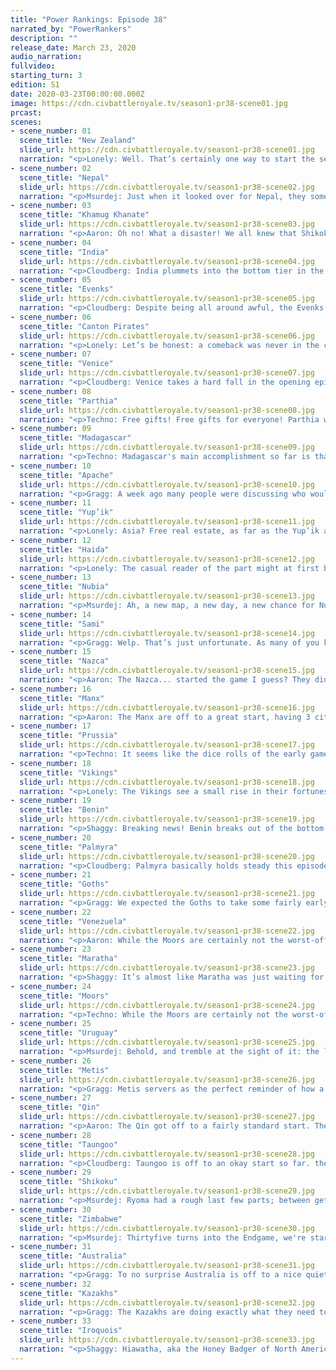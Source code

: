 ```yaml
---
title: "Power Rankings: Episode 38"
narrated_by: "PowerRankers"
description: ""
release_date: March 23, 2020
audio_narration:
fullvideo:
starting_turn: 3
edition: S1
date: 2020-03-23T00:00:00.000Z
image: https://cdn.civbattleroyale.tv/season1-pr38-scene01.jpg
prcast:
scenes:
- scene_number: 01
  scene_title: "New Zealand"
  slide_url: https://cdn.civbattleroyale.tv/season1-pr38-scene01.jpg
  narration: "<p>Lonely: Well. That’s certainly one way to start the second half of the game. New Zealand, making their first move as a South American civ, took a bold, confident step towards Cerro de Potosi… Only to immediately be assaulted by Uruguayans who wanted the mountain for themselves. Now Auckland’s long since fallen, and Seddon has just enough time to reflect on the peculiarity of the founder of L.O.V.E.C.R.A.F.T. being killed in ancestral Selk’nam lands before his head ends up gracing one end of a swordsman’s blade. It’s hard, really, to say what, if anything, he did to end up in this situation. He expanded upward, as he should have, and grabbed a wonder in the process. It wasn’t like Uruguay was some sort of untouchable monster out of the gate — hell, if anything, they’ve gotten off to a slow start. The only thing that went wrong for New Zealand was the way Uruguay reacted. Then again, when you’re facing Uruguay, failing to take into account how they’ll feel about your settlements is a good way to be eliminated first. So, in a way, you could argue that New Zealand should have seen this coming.</p><p></p><p>It still feels a little odd, though, seeing a civ that had so much life in them relegated to mere cannon fodder. Perhaps it always will.</p>"
- scene_number: 02
  scene_title: "Nepal"
  slide_url: https://cdn.civbattleroyale.tv/season1-pr38-scene02.jpg
  narration: "<p>Msurdej: Just when it looked over for Nepal, they somehow stay alive.  An army of swordsmen and Catapults lay outside KAthmandu, but before the final blow was struck, Maratha decided to attack India. This lead to forces pulling back, letting Nepal live another day. But now Maratha is out for blood, and while they are farther away, it looks likely they could curb Nepal expansion by taking that settler. At this point, Nepal's death is not a when, but a "how many more parts"? This ranker's guess: 4.</p>"
- scene_number: 03
  scene_title: "Khamug Khanate"
  slide_url: https://cdn.civbattleroyale.tv/season1-pr38-scene03.jpg
  narration: "<p>Aaron: Oh no! What a disaster! We all knew that Shikoku starting bonuses eclipsed the Khamug ones in a serious way, but it's still a shock to see Shikoku actually use their advantages so quick out the gate and capture the Khamug capital. Worse: the Khamugs have even bigger problems in the form of the Qin, Kazakhstan and even the Evenks joining in (well, that last one isn't that big a problem but it can still distract the defenders or snipe a city). This has made the Khamugs the biggest drop of this part. One of the issues that led to such a quick Khamug loss was the fact that their free starting units were their UU scout replacement. That's great for meeting lots of people fast, but to actually defend cities I would have rather had basic warriors. With only small recently settled cities left, the Khamugs currently have the second worst stats in the entire game (Evenks are last) with only 4 population, which means they will not be able to build anything significant for defence. And with the number of units their enemies possess, they might even be the next ones out...</p>"
- scene_number: 04
  scene_title: "India"
  slide_url: https://cdn.civbattleroyale.tv/season1-pr38-scene04.jpg
  narration: "<p>Cloudberg: India plummets into the bottom tier in the opening episode of Endgame after Indira became the punching bag of the subcontinent. She started the episode off strong, attacking Nepal and making decent progress against Kathmandu, but when Maratha declared war, she completely fell apart. Bombay was lost and India was reduced to a city-state. Nor are they out of the woods yet, as they're still at war with Maratha, who could decide to mount an assault on Delhi at any time. It's difficult to see India ever recovering from this awful start, and the only reason they're not lower is because several other civs are in even more imminent danger of elimination.</p>"
- scene_number: 05
  scene_title: "Evenks"
  slide_url: https://cdn.civbattleroyale.tv/season1-pr38-scene05.jpg
  narration: "<p>Cloudberg: Despite being all around awful, the Evenks gain three ranks this part because nobody declared war on them, something several other bottom tier civs couldn't manage. Their capital has only three pop, their land is crap, their bonuses are non-existent, and their close neighbor Shikoku has just finished eviscerating the Khamugs and will probably come for them next. But hey, at least they're not dead!</p>"
- scene_number: 06
  scene_title: "Canton Pirates"
  slide_url: https://cdn.civbattleroyale.tv/season1-pr38-scene06.jpg
  narration: "<p>Lonely: Let’s be honest: a comeback was never in the cards for Ching Shih. Not when both Qin and Taungoo skirted through the main game basically untouched, and with settles galore. Canton was screwed from the moment the Qin started bombarding Shikoku’s capital, and with that utter failure of an invasion their chances of making an impact on Endgame faded into the mist. So, really, this part was perfect for them. They didn’t draw attention to themselves, they aren’t at war, and there’s even a chance they could get a second mainland city out! Sure, this doesn’t seem like much on its own, but when you compare their situation to that of Nepal’s or New Zealand’s, it’s pretty clear that they’ve gotten one of the best starting hands of any of the decaying husks passing off as civilizations at the main game’s end. All they have to do now is keep this up, continuing to fade into obscurity, ensuring a place near the top of the table by making themselves invisible to readers and AIs alike. Going to make for incredibly boring television, unfortunately, but such is a small price to pay for participation awards.</p>"
- scene_number: 07
  scene_title: "Venice"
  slide_url: https://cdn.civbattleroyale.tv/season1-pr38-scene07.jpg
  narration: "<p>Cloudberg: Venice takes a hard fall in the opening episode of Endgame, although two civs fell even more. Part of this is due to the bug with the automated script that robbed them of their extra settler, but a big chunk of it also comes from the fact that Venice has done very little to help itself. In fact, they kind of look like... Venice. Was their great run prior to Endgame a fluke? Well, maybe. Venice does have a settler heading out finally, so we might soon find out whether they have what it takes to claw their way back up out of the bottom tier—and whether they have what it takes to capture Danzing, the city that is currently blocking one of their best paths toward success.</p>"
- scene_number: 08
  scene_title: "Parthia"
  slide_url: https://cdn.civbattleroyale.tv/season1-pr38-scene08.jpg
  narration: "<p>Techno: Free gifts! Free gifts for everyone! Parthia was given a chance to reestablish themselves, and they quickly squandered any hope of this by giving away a city to the Goths that wasn't even at risk of conquest. It's nice to see some civs being generous after the bloodbaths witnessed shortly before endgame, but if Parthia actually wanted to stand the test of time, this does not help their case.</p>"
- scene_number: 09
  scene_title: "Madagascar"
  slide_url: https://cdn.civbattleroyale.tv/season1-pr38-scene09.jpg
  narration: "<p>Techno: Madagascar's main accomplishment so far is that they settled a significant portion of their home island. Given that Madagascar only has one city, this is a very slow start. Madagascar's one hope is to settle the lands once occupied by Beta Israel and establish themselves on the mainland, but Madagascar seems reluctant to settle at all. This is only good news if you like peacekeepers, as if Madagascar is low on land, then they can start spilling units into other lands relatively quickly.</p>"
- scene_number: 10
  scene_title: "Apache"
  slide_url: https://cdn.civbattleroyale.tv/season1-pr38-scene10.jpg
  narration: "<p>Gragg: A week ago many people were discussing who would win in an early war between Metis and Apache. It seems obvious now but many hoped Apache would have enough land to be unfettered for the first couple episodes. As we’ve seen this smaller map makes bloodshed inevitable. The siege seems to be slowing down though as Metis runs out of steam. The Iroquois are now looking heavily militarized though. Will they strike the Apache while they’re down or the Metis while distracted (ala Maratha v India).</p>"
- scene_number: 11
  scene_title: "Yup’ik"
  slide_url: https://cdn.civbattleroyale.tv/season1-pr38-scene11.jpg
  narration: "<p>Lonely: Asia? Free real estate, as far as the Yup’ik are concerned. In a stark reversal from their previous go at this sort of thing, where they just milled around in North America gaining or losing cities at a whim, the Yup’ik have elected to make a serious effort this time around and have made landfall in rightful Qing/Korean/Haida/Shikoku lands. Huzzah! The free settler certainly helped, but there’s still a rather large degree of difficulty here. For one, they don’t have optics. Mildly concerning when your capital is, you know, on a one-tile island, but goddamn have their unique warriors bailed them out, essentially taking over for their settlers and doing the job of actually settling cities themselves. Desperate times, I suppose. It’s not like all of the Boreal Bros’ problems have dissolved as a result of their bolting off the starting blocks, not when Shikoku’s wrested control of their side of Asia as the Metis have done the same closer to home. But the door’s more wide open than ever for a civ that before this stage of the game was little more than a footnote. The Yup’ik’s fate, for the first time, may be entirely up to them. The potential’s there for a transcontinental powerhouse to rival what Shikoku were in their heyday. More likely, they’ll hew closer to the likes of the Qing than the belles of the main game’s ball, but at least there’s hope. And for a civ like this, that’s more than they could ever ask for.</p>"
- scene_number: 12
  scene_title: "Haida"
  slide_url: https://cdn.civbattleroyale.tv/season1-pr38-scene12.jpg
  narration: "<p>Lonely: The casual reader of the part might at first be cautiously optimistic when it comes to Haida’s chances. After all, they did manage to snatch a wonder, which even in a field as culled as this is quite impressive. Then they might do a little bit of research into what the Gobekli Tepe actually does, and sigh a deep, deep sigh. For, you see, the Gobekli Tepe provides faith… and only faith. That’s it. Nothing else. That could be nice, potentially, if only the Haida had, oh, a religion. In essence: the Haida got a wonder which will not help them in any way, shape, or form, and, given its nonexistent tech requirements and the turn they completed it on, they probably spent a pretty large chunk of time better spent coring up and getting on one’s feet building a giant stone structure that does nothing. Great job! It’s hard to view this as anything but an omen of their future, an existence of loafing around and working toward disabled victories while their larger and more competent neighbors lurk with ill intent, waiting for the right time to strike and shatter Haida’s dreams. But hey, at least the temple looks pretty.</p>"
- scene_number: 13
  scene_title: "Nubia"
  slide_url: https://cdn.civbattleroyale.tv/season1-pr38-scene13.jpg
  narration: "<p>Msurdej: Ah, a new map, a new day, a new chance for Nubia to show us what they can do. And as it turns out, what Nubia can do, is continue to disappoint us. They had a chance to rectify their mistake of the first game, and make a city on the Suez Canal. But whether  by their own incompetence or by Zenobia's interference, Meroe ends up just shy of being a Canal city, much to the chagrin of many. And with the 2nd worst stats in Africa (barely ahead of Madagascar), its only a matter of time before Nubia crumbles into the Nile.</p>"
- scene_number: 14
  scene_title: "Sami"
  slide_url: https://cdn.civbattleroyale.tv/season1-pr38-scene14.jpg
  narration: "<p>Gragg: Welp. That’s just unfortunate. As many of you know by now many of Sami’s units were spawned near Shikoku/Evenks/Khamugs for some reason. Due to this the Sami have gotten off to a very slow start. This is by no means a death sentence to them, but it does deliver the second largest rank drop, after the Khamugs. If the Sami can get things moving when their units return home and the VIkings stall, they could still dominate Scandinavia.</p>"
- scene_number: 15
  scene_title: "Nazca"
  slide_url: https://cdn.civbattleroyale.tv/season1-pr38-scene15.jpg
  narration: "<p>Aaron: The Nazca... started the game I guess? They didn't really do much of any interest compared to Venezuela with their great settling and economy, or Uruguay and what might be the first kill of Endgame. Funnily enough nazca actually have slightly better stats that Uruguay right now, though I expect pretty that will change pretty quick once Uruguay starts settling. The Nazca look like they're going to be boxed into a corner between two larger powers pretty quickly. They do have some points in their favour though. Chiefly is the Andes which protect them and will make it extremely difficult for anyone to kill them. The second point is the Pacific islands. Nazca are in a good geographical position where they will be able to settle the Pacific islands using only optics tech - astronomy is not needed. The nearest civ in that direction is Australia and Australia have so much land they need to cover that the Nazca can easily grab a bunch of islands before Australia shows up. And from how things have gone so far in South America, becoming a naval Pacific power seems like the only route for Nazca to be relevant this game.</p>"
- scene_number: 16
  scene_title: "Manx"
  slide_url: https://cdn.civbattleroyale.tv/season1-pr38-scene16.jpg
  narration: "<p>Aaron: The Manx are off to a great start, having 3 cities already and rising to their highest rank EVER. They also have the second highest stats of Europe behind only the Moors. However, it should be known that a lot of these high stats are simply the free optics that all island civs got (except Yup'ik, but including New Zealand for some reason). Remember that in the main game all island civs started off incredibly strong thanks to quick lighthouses but then dropped back down once other civs started researching their own lighthouses. That will happen this game and make Manx stats drop back down. Still, they got their settlers out pretty quick which is exactly what they have to do if they want to remain strong. They have quite a lot of space to expand, including the entirety of Greenland so if they keep the settling up they should be fine.</p>"
- scene_number: 17
  scene_title: "Prussia"
  slide_url: https://cdn.civbattleroyale.tv/season1-pr38-scene17.jpg
  narration: "<p>Techno: It seems like the dice rolls of the early game have once again favored Frederick. Prussia is the talk of Europe, as Frederick, in his tactical brilliance, realized that relying solely on the settlers donated by the Endgame script would not serve his country well. Prussia's one of only a select few civs to have actually built new settlers, and they have reaped the rewards of this in our power rankings. That being said, while Prussia has an edge over important European rivals such as Venice and the Sami, they still have the Goths and the large Gothic army right next door to worry about. Remain vigilant, Frederick!</p>"
- scene_number: 18
  scene_title: "Vikings"
  slide_url: https://cdn.civbattleroyale.tv/season1-pr38-scene18.jpg
  narration: "<p>Lonely: The Vikings see a small rise in their fortunes this part, primarily due to the crippling of what we all assumed would be the elephant in the room for them. You see, the Sami, thought to have a good chance of strangling the infant Vikings in the cradle, have been perhaps the civ hardest hit by the various disappearances at Endgame’s beginning, losing several settlers and seeing their military scattered to the wind. That’s hamstrung could have otherwise been a debilitating assault on Ragnar, which combined with a rather strong start for the Viking leader has allowed the tables to turn completely in Scandinavia. It’s not like the Vikings are suddenly a top contender, though. If anything, Eadni’s setback has only opened the door for the chance that neither nation will become a superpower, with both civilizations likely to be stuck in the area futilely throwing units against their neighbor for the foreseeable future. Sure, there’s a path for Viking domination of Europe, and they’ve rebounded from worse situations before, as the main game can attest. But in a Europe like this and with their route of northward expansion blocked off for the foreseeable future, there’s hardly reason to be optimistic about their chances.</p>"
- scene_number: 19
  scene_title: "Benin"
  slide_url: https://cdn.civbattleroyale.tv/season1-pr38-scene19.jpg
  narration: "<p>Shaggy: Breaking news! Benin breaks out of the bottom bisection of the ballot! B’s aside, if someone was making a list of civs that are going to be benefiting from the Endgame reset, Benin would definitely be high on that list. This time around, they don’t have to worry about Libya, Algeria, or Songhai at all when planning settlements. They’ve got basically a third of Africa to themselves at the moment. The rub is that they have to settle quickly. Nubia is looking a smidge intimidating right now and are surely chomping at the bit to expand further than their Nile floodplains and Benin must settle north before the Moors realize that there’s more space in Africa than Europe and colonize their former lands. Benin’s defensive bonuses are still around, so don’t expect them to lose much of the lands they claim as their own. If Ewuare can get a few good cities out over the next couple parts, they’ll be in contention for top 10 (at least for this Power Ranker).</p>"
- scene_number: 20
  scene_title: "Palmyra"
  slide_url: https://cdn.civbattleroyale.tv/season1-pr38-scene20.jpg
  narration: "<p>Cloudberg: Palmyra basically holds steady this episode as Zenobia avoids making any early game blunders. So far she's settling well, filling out the Middle East at a healthy rate, and she has a massive army of her unique horsemen. The rest of the Arabian Peninsula remains open for her to expand into. Parthia and Nubia are weak. But will Zenobia take advantage of these opportunities? Until she does, we're keeping her down here in the middle of the pack. Yes, 14th is now considered the middle of the pack.</p>"
- scene_number: 21
  scene_title: "Goths"
  slide_url: https://cdn.civbattleroyale.tv/season1-pr38-scene21.jpg
  narration: "<p>Gragg: We expected the Goths to take some fairly early city conquests. I don’t think anyone was betting on their first being from Parthia in a peace deal. All-in-all a pretty strong start for the Goths. Unfortunately it has also been a pretty good part for most of their neighbors. I’ll be eager to see which direction they plan to focus in. That will determine much of their early game success. </p>"
- scene_number: 22
  scene_title: "Venezuela"
  slide_url: https://cdn.civbattleroyale.tv/season1-pr38-scene22.jpg
  narration: "<p>Aaron: While the Moors are certainly not the worst-off European civ, it can't be denied that they were hurt by Endgame's script spawning some of their units in Russia. Beyond that, the Moorish start was relatively slow in general. For a civ that was supposed to start with some of the strongest bonuses, the Moorish performance is not quite what we were hoping for. It's no lost cause - the Moors still boast potent stats - but we can't help but wonder what could have been. That being said, Venice is playing the game as if they were unmodded and West Africa is free for the taking, so while the Moors might be underperforming now, there is still hope for them in the future.Venezuela started off strong, with 4 cities down already and the highest food and population in the game right now. Those are exactly the things you want in the early game since everything else scales off population. Being number 1 in the two most relevant early-game stats is certainly great. However, it doesn't mean they'll stay great forever. Venezuela have completed expended starting deity happiness - they will have to improve some of their luxuries if they want to continue expanding or growing. Furthermore, there is the future threat of Uruguay from the south and the Iroquois from the North. Ideally when there are 3 powerful civs, you do not want to be the one in the middle because that means the other two can coalition you, but you can't coalition them back. Moreover, while the amazonian jungle is certainly good for food, but does lack in production, as the Kuikuro showed, so that might cause some economy problems in the midgame. Also before I forget them: the Nazca exist but do not appear to be very relevant.</p>"
- scene_number: 23
  scene_title: "Maratha"
  slide_url: https://cdn.civbattleroyale.tv/season1-pr38-scene23.jpg
  narration: "<p>Shaggy: It’s almost like Maratha was just waiting for a reset to get interesting. I’ve been pretty meh on Maratha for a while, but they’re looking really good right now. The political intrigue that’s somehow keeping Nepal alive (for now) is only benefitting Maratha as it allows them to capture Bombay in an early blow to India. With total control of the peninsular part of the subcontinent and the new settlement of Pune to the west, Maratha is the best positioned to dominate south Asia. In the last shot of them from this part, I also count 5 settlers! Damn, Maratha! Provided Taungoo doesn’t start spamming swordsmen and composite bows at the subcontinent, I think Maratha could simultaneously forward settle Taungoo and stake a claim on the Arabian Peninsula. They might even try to claim lands in central Asia, more towards Parthia and Palmyra. Shivaji is showing a ton of potential right now, keep an eye on Maratha in the coming parts.</p><p></p><p>SHAGGY’S NOTE: So I’ve been corrected on what I’m looking at with Maratha here. Those units are, in fact, not settlers and this is a visual bug. They are military units, but I’ll keep my writeup as it was with this addendum because I do think that the settlement potential of Maratha is still there even if the settlers aren’t built yet.</p>"
- scene_number: 24
  scene_title: "Moors"
  slide_url: https://cdn.civbattleroyale.tv/season1-pr38-scene24.jpg
  narration: "<p>Techno: While the Moors are certainly not the worst-off European civ, it can't be denied that they were hurt by Endgame's script spawning some of their units in Russia. Beyond that, the Moorish start was relatively slow in general. For a civ that was supposed to start with some of the strongest bonuses, the Moorish performance is not quite what we were hoping for. It's no lost cause - the Moors still boast potent stats - but we can't help but wonder what could have been. That being said, Venice is playing the game as if they were unmodded and West Africa is free for the taking, so while the Moors might be underperforming now, there is still hope for them in the future.</p>"
- scene_number: 25
  scene_title: "Uruguay"
  slide_url: https://cdn.civbattleroyale.tv/season1-pr38-scene25.jpg
  narration: "<p>Msurdej: Behold, and tremble at the sight of it: the lowest ranking Uruguay has ever received! This is mostly due to a slow start by Lavalleja, but make no mistake, this is merely a setback. With a settler out, and their armies set to make the first elimination of the new game against Seddon, Uruguay is set to bounce back next part. And with Seddon gone, the whole southern half of South America will be an easy hold, giving Uruguay a great start to controlling the continent, and then, the cylinder.</p>"
- scene_number: 26
  scene_title: "Metis"
  slide_url: https://cdn.civbattleroyale.tv/season1-pr38-scene26.jpg
  narration: "<p>Gragg: Metis servers as the perfect reminder of how a fresh start can change a civ. In the original season they had plenty of land and an even military with their neighbors. Now things are much more cramped and lopsided, so they decided to murder someone (naturally). At first glimpse it seems like this was a good choice. The invasion seems to have stalled out though, leaving the Metis hollow and with relatively few cities. Time will tell how smart this opening strategy was. </p>"
- scene_number: 27
  scene_title: "Qin"
  slide_url: https://cdn.civbattleroyale.tv/season1-pr38-scene27.jpg
  narration: "<p>Aaron: The Qin got off to a fairly standard start. They got their starting cities down. They have good stats - but that's pretty much it. One thing of interest is that Qin have been building a lot of military, which is remiscant of the real game where they also built a lot of military early. However, there is no Xia to conquer this time, just lots and lot of empty land, so I would have rather seen the Qin build settlers instead. It's true they have declared war on the Khamugs, but they don't appear to be interested in actually attacking them and without an attack it's not really that relevant. The biggest pitfalls of civs that start out strong is to do a Qing and fail to settle. There is still plenty of time before that becomes an issue so nothing to worry about yet but they should be aiming to grab the land before Shikoku or Taungoo grab it first and building and army doesn't usually help with that. Perhaps they are planning on someone else forward settling them so they can grab a city that way? Or perhaps the settlers will be arriving shortly and the Qin are just making sure they will be very well protected when they travel out so they don't get stolen.</p>"
- scene_number: 28
  scene_title: "Taungoo"
  slide_url: https://cdn.civbattleroyale.tv/season1-pr38-scene28.jpg
  narration: "<p>Cloudberg: Taungoo is off to an okay start so far. they've got a good core already and they're making an attempt to kill Nepal, with some sign that it could be successful if they put in a little effort. Qin to their north is looking very scary, but terrain protects them somewhat, and Canton could also serve as a useful buffer. It'll be a little while before Australia starts settling the islands too, so for now Taungoo has nothing to worry about there. Perhaps their biggest threat is Maratha, who so far seem to be playing better than in the previous iteration. Anyway, so far we have good confidence in Taungoo, but we don't know whether they'll sleep on what they've got or continue on the path to becoming a powerhouse.</p>"
- scene_number: 29
  scene_title: "Shikoku"
  slide_url: https://cdn.civbattleroyale.tv/season1-pr38-scene29.jpg
  narration: "<p>Msurdej: Ryoma had a rough last few parts; between getting curbstomped by the Qin and losing their capital, they were in a rough spot. But make no mistake; the Shikoku are out for blood.  Their blitzkrieg of Jadaran has paid off, getting them the first capital of the game. With this(and a fair bit of distance between them and the Qin), Shikoku skyrockets back into the Top 5, and looks poised to take Northeast Asia by storm. But with production scores half of what other top tier civs are pulling,  one must wonder if they can keep up...</p>"
- scene_number: 30
  scene_title: "Zimbabwe"
  slide_url: https://cdn.civbattleroyale.tv/season1-pr38-scene30.jpg
  narration: "<p>Msurdej: Thirtyfive turns into the Endgame, we're starting to see Mutota claw his way back up. He's built a fairly strong core, and has the strongest production in the game currently.  And while their army isn't the strongest it could be, who's gonna attack them, Madagascar?  No, at this time, Zimbabwe should focus on shutting Madagascar out of the continent, building cities along the coast, and increasing their production so that the next time they come to blows with Benin, Zimbabwe comes out on top.</p>"
- scene_number: 31
  scene_title: "Australia"
  slide_url: https://cdn.civbattleroyale.tv/season1-pr38-scene31.jpg
  narration: "<p>Gragg: To no surprise Australia is off to a nice quiet start. They’re spreading settlers across the continent and spending their precious time building very important wonders. That great wall will come in handy when… ya, nevermind, that was a waste of production. Anyway, expect a consistent top 5 from Australia for a good few episodes.</p>"
- scene_number: 32
  scene_title: "Kazakhs"
  slide_url: https://cdn.civbattleroyale.tv/season1-pr38-scene32.jpg
  narration: "<p>Gragg: The Kazakhs are doing exactly what they need to to take advantage of their roomy start. Combine that with a terrible part for both Parthia and the Khamugs and you get a rank increase of +4. Now they’ll need to be careful with the Goths and Shikoku. The space between them gives the Kazakhs plenty of time to prepare though. That settler headed to the West is a great move as well. If this kind of competency continues we may see Kazakhs reclaim their top spot. </p>"
- scene_number: 33
  scene_title: "Iroquois"
  slide_url: https://cdn.civbattleroyale.tv/season1-pr38-scene33.jpg
  narration: "<p>Shaggy: Hiawatha, aka the Honey Badger of North America, don’t care. Hiawatha don’t give a shit. If Pedro wants to nuke the world into the Classical Age, Hiawatha’s going to just up and be the best anyway. Look at all those cities and units. The Iroquois don’t care about the Metis up north, or being stung by bees, or a full reset of the CBRX map. They’ll just start controlling North America. “Get away from me” says the Apache. Hiawatha don’t care. Hiawatha don’t give a shit. Hiawatha gonna smack the shit out of them.</p>"
---
```

